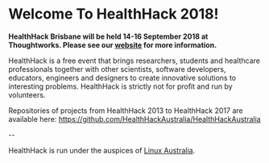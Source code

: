 # Welcome To HealthHack 2018!

**HealthHack Brisbane will be held 14-16 September 2018 at Thoughtworks. Please see our [website] for more information.**

HealthHack is a free event that brings researchers, students and healthcare professionals together with other scientists, software developers, educators, engineers and designers to create innovative solutions to interesting problems. HealthHack is strictly not for profit and run by volunteers.

Repositories of projects from HealthHack 2013 to HealthHack 2017 are available here:
https://github.com/HealthHackAustralia/HealthHackAustralia

--

HealthHack is run under the auspices of [Linux Australia][LAwebsite].

[website]: https://www.healthhack.com.au/
[LAwebsite]: https://linux.org.au/
